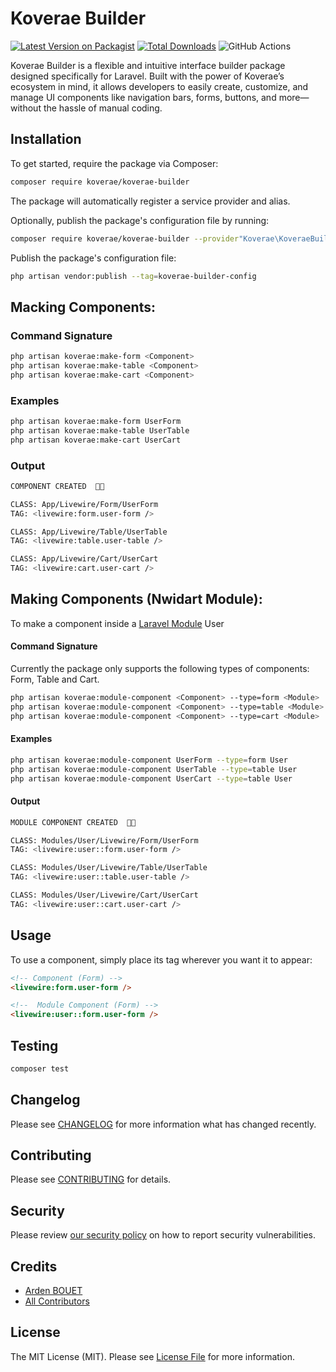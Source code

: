 # Koverae Builder

[![Latest Version on Packagist](https://img.shields.io/packagist/v/koverae/koverae-builder.svg?style=flat-square)](https://packagist.org/packages/koverae/koverae-builder)
[![Total Downloads](https://img.shields.io/packagist/dt/koverae/koverae-builder.svg?style=flat-square)](https://packagist.org/packages/koverae/koverae-builder)
![GitHub Actions](https://github.com/koverae/koverae-builder/actions/workflows/main.yml/badge.svg)

Koverae Builder is a flexible and intuitive interface builder package designed specifically for Laravel. Built with the power of Koverae’s ecosystem in mind, it allows developers to easily create, customize, and manage UI components like navigation bars, forms, buttons, and more—without the hassle of manual coding.

## Installation

To get started, require the package via Composer:

```bash
composer require koverae/koverae-builder
```

The package will automatically register a service provider and alias.

Optionally, publish the package's configuration file by running:

```bash
composer require koverae/koverae-builder --provider"Koverae\KoveraeBuilder\KoveraeBuilderServiceProvider"
```


Publish the package's configuration file:
```bash
php artisan vendor:publish --tag=koverae-builder-config
```
## Macking Components:
### Command Signature
```bash
php artisan koverae:make-form <Component>
php artisan koverae:make-table <Component>
php artisan koverae:make-cart <Component>
```
### Examples
```bash
php artisan koverae:make-form UserForm
php artisan koverae:make-table UserTable
php artisan koverae:make-cart UserCart
```
### Output
```bash
COMPONENT CREATED  🤙🏿

CLASS: App/Livewire/Form/UserForm
TAG: <livewire:form.user-form />

CLASS: App/Livewire/Table/UserTable
TAG: <livewire:table.user-table />

CLASS: App/Livewire/Cart/UserCart
TAG: <livewire:cart.user-cart />
```

## Making Components (Nwidart Module):
To make a component inside a [Laravel Module](https://github.com/nWidart/laravel-modules) User 
#### Command Signature
Currently the package only supports the following types of components: Form, Table and Cart.
```bash
php artisan koverae:module-component <Component> --type=form <Module>
php artisan koverae:module-component <Component> --type=table <Module>
php artisan koverae:module-component <Component> --type=cart <Module>
```

#### Examples
```bash
php artisan koverae:module-component UserForm --type=form User
php artisan koverae:module-component UserTable --type=table User
php artisan koverae:module-component UserCart --type=table User
```

#### Output
```bash
MODULE COMPONENT CREATED  🤙🏿

CLASS: Modules/User/Livewire/Form/UserForm
TAG: <livewire:user::form.user-form />

CLASS: Modules/User/Livewire/Table/UserTable
TAG: <livewire:user::table.user-table />

CLASS: Modules/User/Livewire/Cart/UserCart
TAG: <livewire:user::cart.user-cart />
```

## Usage
To use a component, simply place its tag wherever you want it to appear:
```html
<!-- Component (Form) -->
<livewire:form.user-form />

<!--  Module Component (Form) -->
<livewire:user::form.user-form />

```

## Testing

```bash
composer test
```

## Changelog

Please see [CHANGELOG](CHANGELOG.md) for more information what has changed recently.

## Contributing

Please see [CONTRIBUTING](CONTRIBUTING.md) for details.

## Security

Please review [our security policy](https://github.com/Koverae/koverae-builder/security) on how to report security vulnerabilities.

## Credits

-   [Arden BOUET](https://github.com/arden28)
-   [All Contributors](../../contributors)

## License

The MIT License (MIT). Please see [License File](LICENSE.md) for more information.

